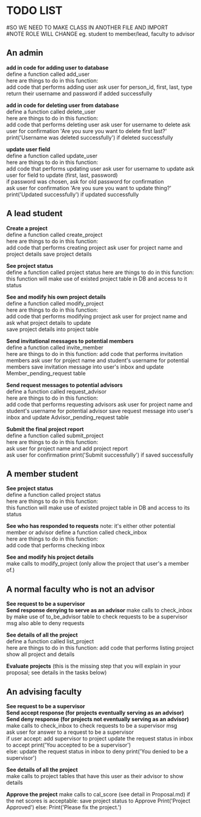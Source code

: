 # **TODO LIST**
#SO WE NEED TO MAKE CLASS IN ANOTHER FILE AND IMPORT  
#NOTE ROLE WILL CHANGE eg. student to member/lead, faculty to advisor

## An admin
**add in code for adding user to database**    
define a function called add_user  
here are things to do in this function:  
    add code that performs adding user
        ask user for person_id, first, last, type
        return their username and password if added successfully

**add in code for deleting user from database**  
define a function called delete_user  
here are things to do in this function:  
    add code that performs deleting user
        ask user for username to delete
        ask user for confirmation 'Are you sure you want to delete first last?'  
        print('Username was deleted successfully') if deleted successfully

**update user field**  
define a function called update_user  
here are things to do in this function:  
    add code that performs updating user
        ask user for username to update
        ask user for field to update (first, last, password)  
        if password was chosen, ask for old password for confirmation  
        ask user for confirmation 'Are you sure you want to update thing?'  
        print('Updated successfully') if updated successfully

## **A lead student**  

**Create a project**  
define a function called create_project  
here are things to do in this function:  
    add code that performs creating project
    ask user for project name and project details
    save project details

**See project status**  
define a function called project status
here are things to do in this function:  
    this function will make use of existed project table in DB and access to it status

**See and modify his own project details**  
define a function called modify_project   
here are things to do in this function:  
    add code that performs modifying project
        ask user for project name and ask what project details to update  
        save project details into project table

**Send invitational messages to potential members**  
define a function called invite_member   
here are things to do in this function: 
    add code that performs invitation members
        ask user for project name and student's username for potential members
        save invitation message into user's inbox and update Member_pending_request table

**Send request messages to potential advisors**  
define a function called request_advisor   
here are things to do in this function:  
    add code that performs requesting advisors
        ask user for project name and student's username for potential advisor
        save request message into user's inbox and update Advisor_pending_request table

  
**Submit the final project report**    
define a function called submit_project   
here are things to do in this function:  
    ask user for project name and add project report   
    ask user for confirmation
    print('Submit successfully') if saved successfully

## **A member student**  
**See project status**  
define a function called project status  
here are things to do in this function:  
    this function will make use of existed project table in DB and access to its status


**See who has responded to requests**
note: it's either other potential member or advisor
define a function called check_inbox   
here are things to do in this function:  
    add code that performs checking inbox

**See and modify his project details**  
    make calls to modify_project (only allow the project that user's a member of.)


## **A normal faculty who is not an advisor**  

**See request to be a supervisor**  
**Send response denying to serve as an advisor**
    make calls to check_inbox by make use of to_be_advisor table to check requests to be a supervisor msg 
    also able to deny requests

**See details of all the project**  
define a function called list_project   
here are things to do in this function:
    add code that performs listing project
        show all project and details  

**Evaluate projects** (this is the missing step that you will explain in your proposal; see details in the tasks below)

## **An advising faculty**  

**See request to be a supervisor**  
**Send accept response (for projects eventually serving as an advisor)**  
**Send deny response (for projects not eventually serving as an advisor)**  
    make calls to check_inbox to check requests to be a supervisor msg  
    ask user for answer to a request to be a supervisor  
    if user accept:
        add supervisor to project
        update the request status in inbox to accept
        print('You accepted to be a supervisor')  
    else:
        update the request status in inbox to deny
        print('You denied to be a supervisor')

**See details of all the project**  
    make calls to project tables that have this user as their advisor to show details  

**Approve the project** 
    make calls to cal_score (see detail in Proposal.md)
    if the net scores is acceptable:
        save project status to Approve
        Print('Project Approved')
    else:
        Print('Please fix the project.')

